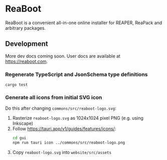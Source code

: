 # ReaBoot

ReaBoot is a convenient all-in-one online installer for REAPER, ReaPack and arbitrary packages.

## Development

More dev docs coming soon. User docs are available at https://reaboot.com.

### Regenerate TypeScript and JsonSchema type definitions

`cargo test`

### Generate all icons from initial SVG icon

Do this after changing `commons/src/reaboot-logo.svg`:

1. Rasterize `reaboot-logo.svg` as 1024x1024 pixel PNG (e.g. using Inkscape)
2. Follow https://tauri.app/v1/guides/features/icons/:
   ```sh
   cd gui
   npm run tauri icon ../commons/src/reaboot-logo.png
   ```
3. Copy `reaboot-logo.svg` into `website/src/assets`